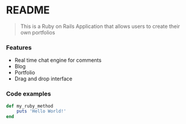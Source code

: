 # README

> This is a Ruby on Rails Application that allows users to create their own portfolios

### Features

- Real time chat engine for comments
- Blog
- Portfolio
- Drag and drop interface

### Code examples

```ruby
def my_ruby_method
	puts 'Hello World!'
end
```
